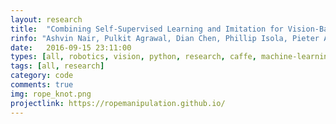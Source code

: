 ```yaml
---
layout: research
title:  "Combining Self-Supervised Learning and Imitation for Vision-Based Rope Manipulation."
rinfo: "Ashvin Nair, Pulkit Agrawal, Dian Chen, Phillip Isola, Pieter Abbeel, Jitendra Malik, Sergey Levine. Under review at ICRA 2017."
date:   2016-09-15 23:11:00
types: [all, robotics, vision, python, research, caffe, machine-learning, neural-nets, opencv, ros]
tags: [all, research]
category: code
comments: true
img: rope_knot.png
projectlink: https://ropemanipulation.github.io/
---
```

